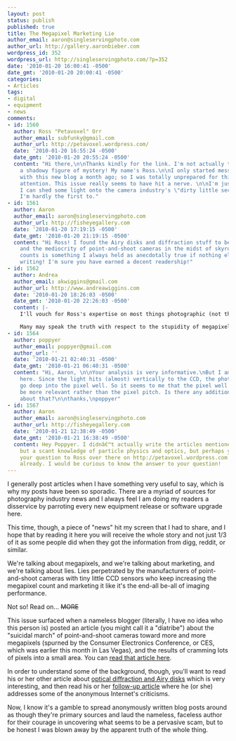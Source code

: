 ```yaml
---
layout: post
status: publish
published: true
title: The Megapixel Marketing Lie
author_email: aaron@singleservingphoto.com
author_url: http://gallery.aaronbieber.com
wordpress_id: 352
wordpress_url: http://singleservingphoto.com/?p=352
date: '2010-01-20 16:00:41 -0500'
date_gmt: '2010-01-20 20:00:41 -0500'
categories:
- Articles
tags:
- digital
- equipment
- news
comments:
- id: 1560
  author: Ross "Petavoxel" Orr
  author_email: subfunky@gmail.com
  author_url: http://petavoxel.wordpress.com/
  date: '2010-01-20 16:55:24 -0500'
  date_gmt: '2010-01-20 20:55:24 -0500'
  content: "Hi there,\n\nThanks kindly for the link. I'm not actually trying to be
    a shadowy figure of mystery! My name's Ross.\n\nI only started messing around
    with this new blog a month ago; so I was totally unprepared for this blowout of
    attention. This issue really seems to have hit a nerve. \n\nI'm just happy if
    I can shed some light onto the camera industry's \"dirty little secret\" hereâ€”but
    I'm hardly the first to."
- id: 1561
  author: Aaron
  author_email: aaron@singleservingphoto.com
  author_url: http://fisheyegallery.com
  date: '2010-01-20 17:19:15 -0500'
  date_gmt: '2010-01-20 21:19:15 -0500'
  content: "Hi Ross! I found the Airy disks and diffraction stuff to be very interesting
    and the mediocrity of point-and-shoot cameras in the midst of skyrocketing megapixel
    counts is something I always held as anecdotally true if nothing else. \n\nKeep
    writing! I'm sure you have earned a decent readership!"
- id: 1562
  author: Andrea
  author_email: akwiggins@gmail.com
  author_url: http://www.andreawiggins.com
  date: '2010-01-20 18:26:03 -0500'
  date_gmt: '2010-01-20 22:26:03 -0500'
  content: |-
    I'll vouch for Ross's expertise on most things photographic (not that my endorsement counts for much, but hey, I know the guy IRL) - and I only say "most" because no one can know it all.  Ross knows more about photographic minutiae than anyone else I've ever met, and I know a good handful of good photographers. He's my go-to guy when I have technical questions, whether they're related to pixels or film.

    Many may speak the truth with respect to the stupidity of megapixel mania, but Ross's skill in communicating the rationale for calling it a consumer fraud is what stands apart. IMHO, of course!
- id: 1564
  author: poppyer
  author_email: poppyer@gmail.com
  author_url: ''
  date: '2010-01-21 02:40:31 -0500'
  date_gmt: '2010-01-21 06:40:31 -0500'
  content: "Hi, Aaron, \n\nYour analysis is very informative.\nBut I am a little puzzled
    here. Since the light hits (almost) vertically to the CCD, the photons should
    go deep into the pixel well. So it seems to me that the pixel well depth should
    be more relevant rather than the pixel pitch. Is there any additional discussion
    about that?\n\nthanks,\npoppyer"
- id: 1567
  author: Aaron
  author_email: aaron@singleservingphoto.com
  author_url: http://fisheyegallery.com
  date: '2010-01-21 12:38:49 -0500'
  date_gmt: '2010-01-21 16:38:49 -0500'
  content: Hey Poppyer. I didnâ€™t actually write the articles mentioned and have
    but a scant knowledge of particle physics and optics, but perhaps you could direct
    your question to Ross over there on http://petavoxel.wordpress.com if you havenâ€™t
    already. I would be curious to know the answer to your question!
---
```

I generally post articles when I have something very useful to say,
which is why my posts have been so sporadic. There are a myriad of
sources for photography industry news and I always feel I am doing my
readers a disservice by parroting every new equipment release or
software upgrade here.

This time, though, a piece of "news" hit my screen that I had to share,
and I hope that by reading it here you will receive the whole story and
not just 1/3 of it as some people did when they got the information from
digg, reddit, or similar.

We're talking about megapixels, and we're talking about marketing, and
we're talking about lies. Lies perpetrated by the manufacturers of
point-and-shoot cameras with tiny little CCD sensors who keep increasing
the megapixel count and marketing it like it's the end-all be-all of
imaging performance.

Not so! Read on... ~~MORE~~

This issue surfaced when a nameless blogger (literally, I have no idea
who this person is) posted an article (you might call it a "diatribe")
about the "suicidal march" of point-and-shoot cameras toward more and
more megapixels (spurned by the Consumer Electronics Conference, or CES,
which was earlier this month in Las Vegas), and the results of cramming
lots of pixels into a small area. You can [read that article
here](http://petavoxel.wordpress.com/2010/01/19/mp-swindle-example/).

In order to understand some of the background, though, you'll want to
read his or her other article about [optical diffraction and Airy
disks](http://petavoxel.wordpress.com/2010/01/19/diffraction-fraud/,)
which is very interesting, and then read his or her [follow-up
article](http://petavoxel.wordpress.com/2010/01/20/megapixel-recap/)
where he (or she) addresses some of the anonymous Internet's criticisms.

Now, I know it's a gamble to spread anonymously written blog posts
around as though they're primary sources and laud the nameless, faceless
author for their courage in uncovering what seems to be a pervasive
scam, but to be honest I was blown away by the apparent truth of the
whole thing.
